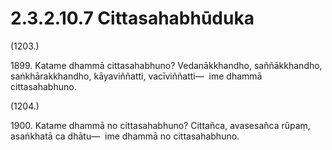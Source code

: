 

# 2.3.2.10.7 Cittasahabhūduka






(1203.)

1899\. Katame dhammā cittasahabhuno? Vedanākkhandho, saññākkhandho, saṅkhārakkhandho, kāyaviññatti, vacīviññatti—  ime dhammā cittasahabhuno.

(1204.)

1900\. Katame dhammā no cittasahabhuno? Cittañca, avasesañca rūpaṃ, asaṅkhatā ca dhātu—  ime dhammā no cittasahabhuno.



